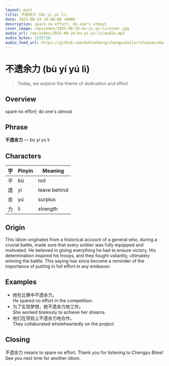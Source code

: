 ```yaml
---
layout: post
title: 不遗余力 (bù yí yú lì)
date: 2025-08-24 10:00:00 +0000
description: spare no effort; do one's utmost
cover_image: /episodes/2025-08-24-bu-yi-yu-li/cover.jpg
audio_url: /episodes/2025-08-24-bu-yi-yu-li/audio.mp3
audio_bytes: 1225728
audio_feed_url: https://github.com/kohlenberg/chengyudaily/releases/download/v20250824-bu-yi-yu-li/2025-08-24-bu-yi-yu-li.mp3
---
```




# 不遗余力 (bù yí yú lì)
> Today, we explore the theme of dedication and effort.

## Overview
spare no effort; do one's utmost

## Phrase
**不遗余力** — bù yí yú lì

## Characters

| 字 | Pinyin | Meaning         |
|----|--------|------------------|
| 不  | bù     | not              |
| 遗  | yí     | leave behind     |
| 余  | yú     | surplus          |
| 力  | lì     | strength         |
## Origin
This idiom originates from a historical account of a general who, during a crucial battle, made sure that every soldier was fully equipped and motivated. He believed in giving everything he had to ensure victory. His determination inspired his troops, and they fought valiantly, ultimately winning the battle. This saying has since become a reminder of the importance of putting in full effort in any endeavor.

## Examples
- 他在比赛中不遗余力。<br>He spared no effort in the competition.
- 为了实现梦想，她不遗余力地工作。<br>She worked tirelessly to achieve her dreams.
- 他们在项目上不遗余力地合作。<br>They collaborated wholeheartedly on the project.

## Closing
不遗余力 means to spare no effort. Thank you for listening to Chengyu Bites! See you next time for another idiom.
